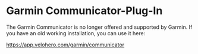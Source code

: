 # Garmin Communicator-Plug-In

The Garmin Communicator is no longer offered and supported by Garmin. If you have an old working installation, you can use it here:

<https://app.velohero.com/garmin/communicator>